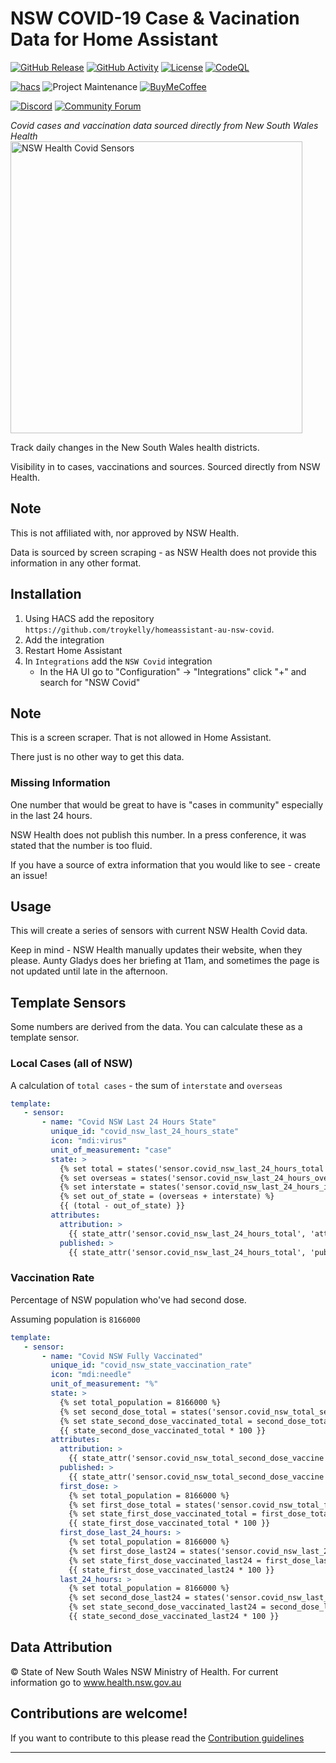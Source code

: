 
# NSW COVID-19 Case & Vacination Data for Home Assistant

[![GitHub Release][releases-shield]][releases]
[![GitHub Activity][commits-shield]][commits]
[![License][license-shield]](LICENSE.md)
[![CodeQL][codeqlbadge]][codeql]

[![hacs][hacsbadge]](hacs)
![Project Maintenance][maintenance-shield]
[![BuyMeCoffee][buymecoffeebadge]][buymecoffee]

[![Discord][discord-shield]][discord]
[![Community Forum][forum-shield]][forum]

_Covid cases and vaccination data sourced directly from New South Wales Health_
<img width="467" alt="NSW Health Covid Sensors" src="https://user-images.githubusercontent.com/4564803/127804075-05ee9641-ed7b-45f0-98ac-5d833538cb37.png">

Track daily changes in the New South Wales health districts.

Visibility in to cases, vaccinations and sources. Sourced directly from NSW Health.

## Note

This is not affiliated with, nor approved by NSW Health.

Data is sourced by screen scraping - as NSW Health does not provide this information in any other format.

## Installation

1. Using HACS add the repository `https://github.com/troykelly/homeassistant-au-nsw-covid`.
1. Add the integration
1. Restart Home Assistant
1. In `Integrations` add the `NSW Covid` integration
   - In the HA UI go to "Configuration" -> "Integrations" click "+" and search for "NSW Covid"

## Note

This is a screen scraper. That is not allowed in Home Assistant.

There just is no other way to get this data.

### Missing Information

One number that would be great to have is "cases in community" especially in the last 24 hours.

NSW Health does not publish this number. In a press conference, it was stated that the number is too fluid.

If you have a source of extra information that you would like to see - create an issue!

## Usage

This will create a series of sensors with current NSW Health Covid data.

Keep in mind - NSW Health manually updates their website, when they please.
Aunty Gladys does her briefing at 11am, and sometimes the page is not
updated until late in the afternoon.

## Template Sensors

Some numbers are derived from the data. You can calculate these as a template sensor.

### Local Cases (all of NSW)

A calculation of `total cases` - the sum of `interstate` and `overseas`

```yaml
template:
   - sensor:
       - name: "Covid NSW Last 24 Hours State"
         unique_id: "covid_nsw_last_24_hours_state"
         icon: "mdi:virus"
         unit_of_measurement: "case"
         state: >
           {% set total = states('sensor.covid_nsw_last_24_hours_total') | int %}
           {% set overseas = states('sensor.covid_nsw_last_24_hours_overseas_source') | int %}
           {% set interstate = states('sensor.covid_nsw_last_24_hours_interstate_source') | int %}
           {% set out_of_state = (overseas + interstate) %}
           {{ (total - out_of_state) }}
         attributes:
           attribution: >
             {{ state_attr('sensor.covid_nsw_last_24_hours_total', 'attribution') }}
           published: >
             {{ state_attr('sensor.covid_nsw_last_24_hours_total', 'published') }}
```

### Vaccination Rate

Percentage of NSW population who've had second dose.

Assuming population is `8166000`

```yaml
template:
   - sensor:
       - name: "Covid NSW Fully Vaccinated"
         unique_id: "covid_nsw_state_vaccination_rate"
         icon: "mdi:needle"
         unit_of_measurement: "%"
         state: >
           {% set total_population = 8166000 %}
           {% set second_dose_total = states('sensor.covid_nsw_total_second_dose_vaccine') | int %}
           {% set state_second_dose_vaccinated_total = second_dose_total / total_population %}
           {{ state_second_dose_vaccinated_total * 100 }}
         attributes:
           attribution: >
             {{ state_attr('sensor.covid_nsw_total_second_dose_vaccine', 'attribution') }}
           published: >
             {{ state_attr('sensor.covid_nsw_total_second_dose_vaccine', 'published') }}
           first_dose: >
             {% set total_population = 8166000 %}
             {% set first_dose_total = states('sensor.covid_nsw_total_first_dose_vaccine') | int %}
             {% set state_first_dose_vaccinated_total = first_dose_total / total_population %}
             {{ state_first_dose_vaccinated_total * 100 }}
           first_dose_last_24_hours: >
             {% set total_population = 8166000 %}
             {% set first_dose_last24 = states('sensor.covid_nsw_last_24_hours_first_dose_vaccine') | int %}
             {% set state_first_dose_vaccinated_last24 = first_dose_last24 / total_population %}
             {{ state_first_dose_vaccinated_last24 * 100 }}
           last_24_hours: >
             {% set total_population = 8166000 %}
             {% set second_dose_last24 = states('sensor.covid_nsw_last_24_hours_second_dose_vaccine') | int %}
             {% set state_second_dose_vaccinated_last24 = second_dose_last24 / total_population %}
             {{ state_second_dose_vaccinated_last24 * 100 }}
```

## Data Attribution

© State of New South Wales NSW Ministry of Health. For current information go to www.health.nsw.gov.au

## Contributions are welcome!

If you want to contribute to this please read the [Contribution guidelines](CONTRIBUTING.md)

***

[readme]: https://github.com/troykelly/homeassistant-au-nsw-covid
[buymecoffee]: https://www.buymeacoffee.com/troykelly
[buymecoffeebadge]: https://img.shields.io/badge/buy%20me%20a%20coffee-donate-yellow.svg?style=for-the-badge
[commits-shield]: https://img.shields.io/github/commit-activity/y/troykelly/homeassistant-au-nsw-covid.svg?style=for-the-badge
[commits]: https://github.com/troykelly/homeassistant-au-nsw-covid/commits/master
[hacs]: https://github.com/custom-components/hacs
[hacsbadge]: https://img.shields.io/badge/HACS-Custom-orange.svg?style=for-the-badge
[codeqlbadge]: https://github.com/troykelly/homeassistant-au-nsw-covid/actions/workflows/codeql-analysis.yml/badge.svg?branch=main&style=for-the-badge
[codeql]: https://github.com/troykelly/homeassistant-au-nsw-covid/actions/workflows/codeql-analysis.yml
[discord]: https://discord.gg/Qa5fW2R
[discord-shield]: https://img.shields.io/discord/330944238910963714.svg?style=for-the-badge
[exampleimg]: example.png
[forum-shield]: https://img.shields.io/badge/community-forum-brightgreen.svg?style=for-the-badge
[forum]: https://community.home-assistant.io/
[license-shield]: https://img.shields.io/github/license/troykelly/homeassistant-au-nsw-covid.svg?style=for-the-badge
[maintenance-shield]: https://img.shields.io/badge/maintainer-Troy%20Kelly%20%40troykelly-blue.svg?style=for-the-badge
[releases-shield]: https://img.shields.io/github/release/troykelly/homeassistant-au-nsw-covid.svg?style=for-the-badge
[releases]: https://github.com/troykelly/homeassistant-au-nsw-covid/releases
